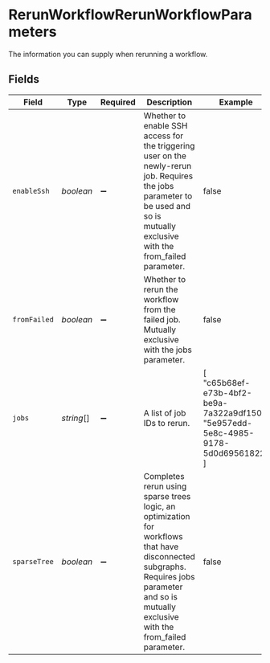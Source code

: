 # RerunWorkflowRerunWorkflowParameters

The information you can supply when rerunning a workflow.


## Fields

| Field                                                                                                                                                                                          | Type                                                                                                                                                                                           | Required                                                                                                                                                                                       | Description                                                                                                                                                                                    | Example                                                                                                                                                                                        |
| ---------------------------------------------------------------------------------------------------------------------------------------------------------------------------------------------- | ---------------------------------------------------------------------------------------------------------------------------------------------------------------------------------------------- | ---------------------------------------------------------------------------------------------------------------------------------------------------------------------------------------------- | ---------------------------------------------------------------------------------------------------------------------------------------------------------------------------------------------- | ---------------------------------------------------------------------------------------------------------------------------------------------------------------------------------------------- |
| `enableSsh`                                                                                                                                                                                    | *boolean*                                                                                                                                                                                      | :heavy_minus_sign:                                                                                                                                                                             | Whether to enable SSH access for the triggering user on the newly-rerun job. Requires the jobs parameter to be used and so is mutually exclusive with the from_failed parameter.               | false                                                                                                                                                                                          |
| `fromFailed`                                                                                                                                                                                   | *boolean*                                                                                                                                                                                      | :heavy_minus_sign:                                                                                                                                                                             | Whether to rerun the workflow from the failed job. Mutually exclusive with the jobs parameter.                                                                                                 | false                                                                                                                                                                                          |
| `jobs`                                                                                                                                                                                         | *string*[]                                                                                                                                                                                     | :heavy_minus_sign:                                                                                                                                                                             | A list of job IDs to rerun.                                                                                                                                                                    | [<br/>"c65b68ef-e73b-4bf2-be9a-7a322a9df150",<br/>"5e957edd-5e8c-4985-9178-5d0d69561822"<br/>]                                                                                                 |
| `sparseTree`                                                                                                                                                                                   | *boolean*                                                                                                                                                                                      | :heavy_minus_sign:                                                                                                                                                                             | Completes rerun using sparse trees logic, an optimization for workflows that have disconnected subgraphs. Requires jobs parameter and so is mutually exclusive with the from_failed parameter. | false                                                                                                                                                                                          |